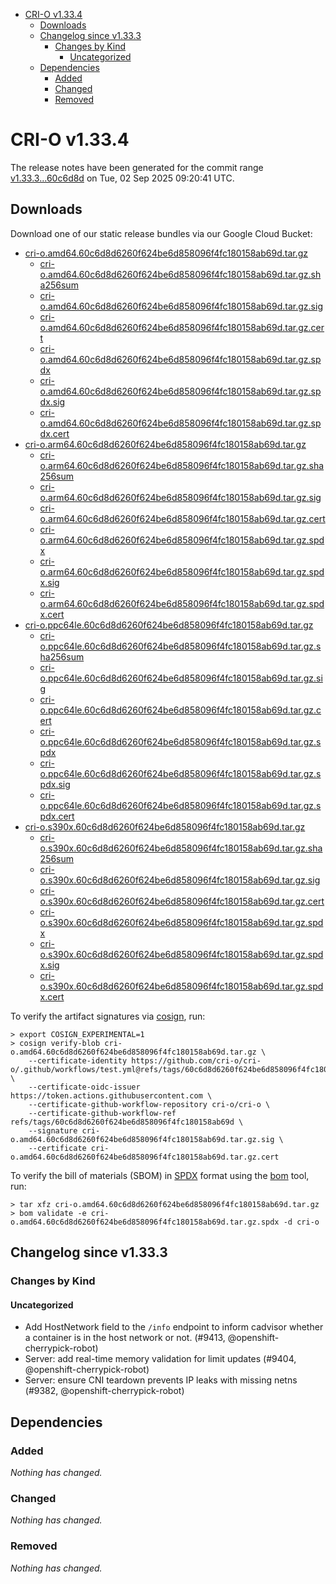 - [CRI-O v1.33.4](#cri-o-v1334)
  - [Downloads](#downloads)
  - [Changelog since v1.33.3](#changelog-since-v1333)
    - [Changes by Kind](#changes-by-kind)
      - [Uncategorized](#uncategorized)
  - [Dependencies](#dependencies)
    - [Added](#added)
    - [Changed](#changed)
    - [Removed](#removed)

# CRI-O v1.33.4

The release notes have been generated for the commit range
[v1.33.3...60c6d8d](https://github.com/cri-o/cri-o/compare/v1.33.3...v1.33.4) on Tue, 02 Sep 2025 09:20:41 UTC.

## Downloads

Download one of our static release bundles via our Google Cloud Bucket:

- [cri-o.amd64.60c6d8d6260f624be6d858096f4fc180158ab69d.tar.gz](https://storage.googleapis.com/cri-o/artifacts/cri-o.amd64.60c6d8d6260f624be6d858096f4fc180158ab69d.tar.gz)
  - [cri-o.amd64.60c6d8d6260f624be6d858096f4fc180158ab69d.tar.gz.sha256sum](https://storage.googleapis.com/cri-o/artifacts/cri-o.amd64.60c6d8d6260f624be6d858096f4fc180158ab69d.tar.gz.sha256sum)
  - [cri-o.amd64.60c6d8d6260f624be6d858096f4fc180158ab69d.tar.gz.sig](https://storage.googleapis.com/cri-o/artifacts/cri-o.amd64.60c6d8d6260f624be6d858096f4fc180158ab69d.tar.gz.sig)
  - [cri-o.amd64.60c6d8d6260f624be6d858096f4fc180158ab69d.tar.gz.cert](https://storage.googleapis.com/cri-o/artifacts/cri-o.amd64.60c6d8d6260f624be6d858096f4fc180158ab69d.tar.gz.cert)
  - [cri-o.amd64.60c6d8d6260f624be6d858096f4fc180158ab69d.tar.gz.spdx](https://storage.googleapis.com/cri-o/artifacts/cri-o.amd64.60c6d8d6260f624be6d858096f4fc180158ab69d.tar.gz.spdx)
  - [cri-o.amd64.60c6d8d6260f624be6d858096f4fc180158ab69d.tar.gz.spdx.sig](https://storage.googleapis.com/cri-o/artifacts/cri-o.amd64.60c6d8d6260f624be6d858096f4fc180158ab69d.tar.gz.spdx.sig)
  - [cri-o.amd64.60c6d8d6260f624be6d858096f4fc180158ab69d.tar.gz.spdx.cert](https://storage.googleapis.com/cri-o/artifacts/cri-o.amd64.60c6d8d6260f624be6d858096f4fc180158ab69d.tar.gz.spdx.cert)
- [cri-o.arm64.60c6d8d6260f624be6d858096f4fc180158ab69d.tar.gz](https://storage.googleapis.com/cri-o/artifacts/cri-o.arm64.60c6d8d6260f624be6d858096f4fc180158ab69d.tar.gz)
  - [cri-o.arm64.60c6d8d6260f624be6d858096f4fc180158ab69d.tar.gz.sha256sum](https://storage.googleapis.com/cri-o/artifacts/cri-o.arm64.60c6d8d6260f624be6d858096f4fc180158ab69d.tar.gz.sha256sum)
  - [cri-o.arm64.60c6d8d6260f624be6d858096f4fc180158ab69d.tar.gz.sig](https://storage.googleapis.com/cri-o/artifacts/cri-o.arm64.60c6d8d6260f624be6d858096f4fc180158ab69d.tar.gz.sig)
  - [cri-o.arm64.60c6d8d6260f624be6d858096f4fc180158ab69d.tar.gz.cert](https://storage.googleapis.com/cri-o/artifacts/cri-o.arm64.60c6d8d6260f624be6d858096f4fc180158ab69d.tar.gz.cert)
  - [cri-o.arm64.60c6d8d6260f624be6d858096f4fc180158ab69d.tar.gz.spdx](https://storage.googleapis.com/cri-o/artifacts/cri-o.arm64.60c6d8d6260f624be6d858096f4fc180158ab69d.tar.gz.spdx)
  - [cri-o.arm64.60c6d8d6260f624be6d858096f4fc180158ab69d.tar.gz.spdx.sig](https://storage.googleapis.com/cri-o/artifacts/cri-o.arm64.60c6d8d6260f624be6d858096f4fc180158ab69d.tar.gz.spdx.sig)
  - [cri-o.arm64.60c6d8d6260f624be6d858096f4fc180158ab69d.tar.gz.spdx.cert](https://storage.googleapis.com/cri-o/artifacts/cri-o.arm64.60c6d8d6260f624be6d858096f4fc180158ab69d.tar.gz.spdx.cert)
- [cri-o.ppc64le.60c6d8d6260f624be6d858096f4fc180158ab69d.tar.gz](https://storage.googleapis.com/cri-o/artifacts/cri-o.ppc64le.60c6d8d6260f624be6d858096f4fc180158ab69d.tar.gz)
  - [cri-o.ppc64le.60c6d8d6260f624be6d858096f4fc180158ab69d.tar.gz.sha256sum](https://storage.googleapis.com/cri-o/artifacts/cri-o.ppc64le.60c6d8d6260f624be6d858096f4fc180158ab69d.tar.gz.sha256sum)
  - [cri-o.ppc64le.60c6d8d6260f624be6d858096f4fc180158ab69d.tar.gz.sig](https://storage.googleapis.com/cri-o/artifacts/cri-o.ppc64le.60c6d8d6260f624be6d858096f4fc180158ab69d.tar.gz.sig)
  - [cri-o.ppc64le.60c6d8d6260f624be6d858096f4fc180158ab69d.tar.gz.cert](https://storage.googleapis.com/cri-o/artifacts/cri-o.ppc64le.60c6d8d6260f624be6d858096f4fc180158ab69d.tar.gz.cert)
  - [cri-o.ppc64le.60c6d8d6260f624be6d858096f4fc180158ab69d.tar.gz.spdx](https://storage.googleapis.com/cri-o/artifacts/cri-o.ppc64le.60c6d8d6260f624be6d858096f4fc180158ab69d.tar.gz.spdx)
  - [cri-o.ppc64le.60c6d8d6260f624be6d858096f4fc180158ab69d.tar.gz.spdx.sig](https://storage.googleapis.com/cri-o/artifacts/cri-o.ppc64le.60c6d8d6260f624be6d858096f4fc180158ab69d.tar.gz.spdx.sig)
  - [cri-o.ppc64le.60c6d8d6260f624be6d858096f4fc180158ab69d.tar.gz.spdx.cert](https://storage.googleapis.com/cri-o/artifacts/cri-o.ppc64le.60c6d8d6260f624be6d858096f4fc180158ab69d.tar.gz.spdx.cert)
- [cri-o.s390x.60c6d8d6260f624be6d858096f4fc180158ab69d.tar.gz](https://storage.googleapis.com/cri-o/artifacts/cri-o.s390x.60c6d8d6260f624be6d858096f4fc180158ab69d.tar.gz)
  - [cri-o.s390x.60c6d8d6260f624be6d858096f4fc180158ab69d.tar.gz.sha256sum](https://storage.googleapis.com/cri-o/artifacts/cri-o.s390x.60c6d8d6260f624be6d858096f4fc180158ab69d.tar.gz.sha256sum)
  - [cri-o.s390x.60c6d8d6260f624be6d858096f4fc180158ab69d.tar.gz.sig](https://storage.googleapis.com/cri-o/artifacts/cri-o.s390x.60c6d8d6260f624be6d858096f4fc180158ab69d.tar.gz.sig)
  - [cri-o.s390x.60c6d8d6260f624be6d858096f4fc180158ab69d.tar.gz.cert](https://storage.googleapis.com/cri-o/artifacts/cri-o.s390x.60c6d8d6260f624be6d858096f4fc180158ab69d.tar.gz.cert)
  - [cri-o.s390x.60c6d8d6260f624be6d858096f4fc180158ab69d.tar.gz.spdx](https://storage.googleapis.com/cri-o/artifacts/cri-o.s390x.60c6d8d6260f624be6d858096f4fc180158ab69d.tar.gz.spdx)
  - [cri-o.s390x.60c6d8d6260f624be6d858096f4fc180158ab69d.tar.gz.spdx.sig](https://storage.googleapis.com/cri-o/artifacts/cri-o.s390x.60c6d8d6260f624be6d858096f4fc180158ab69d.tar.gz.spdx.sig)
  - [cri-o.s390x.60c6d8d6260f624be6d858096f4fc180158ab69d.tar.gz.spdx.cert](https://storage.googleapis.com/cri-o/artifacts/cri-o.s390x.60c6d8d6260f624be6d858096f4fc180158ab69d.tar.gz.spdx.cert)

To verify the artifact signatures via [cosign](https://github.com/sigstore/cosign), run:

```console
> export COSIGN_EXPERIMENTAL=1
> cosign verify-blob cri-o.amd64.60c6d8d6260f624be6d858096f4fc180158ab69d.tar.gz \
    --certificate-identity https://github.com/cri-o/cri-o/.github/workflows/test.yml@refs/tags/60c6d8d6260f624be6d858096f4fc180158ab69d \
    --certificate-oidc-issuer https://token.actions.githubusercontent.com \
    --certificate-github-workflow-repository cri-o/cri-o \
    --certificate-github-workflow-ref refs/tags/60c6d8d6260f624be6d858096f4fc180158ab69d \
    --signature cri-o.amd64.60c6d8d6260f624be6d858096f4fc180158ab69d.tar.gz.sig \
    --certificate cri-o.amd64.60c6d8d6260f624be6d858096f4fc180158ab69d.tar.gz.cert
```

To verify the bill of materials (SBOM) in [SPDX](https://spdx.org) format using the [bom](https://sigs.k8s.io/bom) tool, run:

```console
> tar xfz cri-o.amd64.60c6d8d6260f624be6d858096f4fc180158ab69d.tar.gz
> bom validate -e cri-o.amd64.60c6d8d6260f624be6d858096f4fc180158ab69d.tar.gz.spdx -d cri-o
```

## Changelog since v1.33.3

### Changes by Kind

#### Uncategorized
 - Add HostNetwork field to the `/info` endpoint to inform cadvisor whether a container is in the host network or not. (#9413, @openshift-cherrypick-robot)
 - Server: add real-time memory validation for limit updates (#9404, @openshift-cherrypick-robot)
 - Server: ensure CNI teardown prevents IP leaks with missing netns (#9382, @openshift-cherrypick-robot)

## Dependencies

### Added
_Nothing has changed._

### Changed
_Nothing has changed._

### Removed
_Nothing has changed._

